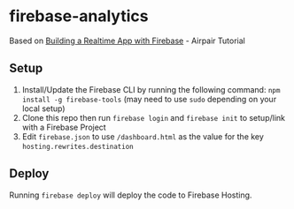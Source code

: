 firebase-analytics
=====================

Based on [Building a Realtime App with Firebase] - Airpair Tutorial

## Setup

1. Install/Update the Firebase CLI by running the following command: `npm install -g firebase-tools`
    (may need to use `sudo` depending on your local setup)
1. Clone this repo then run `firebase login` and `firebase init` to setup/link with a Firebase Project
1. Edit `firebase.json` to use `/dashboard.html` as the value for the key `hosting.rewrites.destination`

## Deploy

Running `firebase deploy` will deploy the code to Firebase Hosting.

[Building a Realtime App with Firebase]: https://www.airpair.com/firebase/posts/firebase-building-realtime-app
[Firebase Console]: https://console.firebase.google.com
